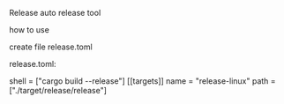 Release
auto release tool

how to use 

create file release.toml

release.toml:

shell = ["cargo build --release"]
[[targets]]
name = "release-linux"
path = ["./target/release/release"]
